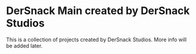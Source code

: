 # DerSnack Main created by DerSnack Studios
This is a collection of projects created by DerSnack Studios. More info will be added later.
